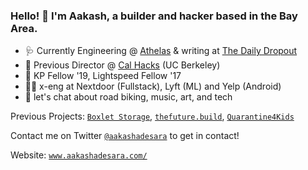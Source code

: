 ### Hello! 🌊 I'm Aakash, a builder and hacker based in the Bay Area.

- 🩺 Currently Engineering @ [Athelas](http://athelas.com/) & writing at [The Daily Dropout](http://dailydropout.fyi/)
- 🐻 Previous Director @ [Cal Hacks](http://calhacks.io/) (UC Berkeley)
- 🚀 KP Fellow '19, Lightspeed Fellow '17
- 👨‍💻 x-eng at Nextdoor (Fullstack), Lyft (ML) and Yelp (Android)
- 💬 let's chat about road biking, music, art, and tech

Previous Projects: [`Boxlet Storage`](https://www.boxletstorage.com/), [`thefuture.build`](http://thefuture.build/), [`Quarantine4Kids`](http://quarantine4kids.org/)

Contact me on Twitter [`@aakashadesara`](https://www.twitter.com/aakashadesara) to get in contact! 

Website: [`www.aakashadesara.com/`](https://aakashadesara.com/)
